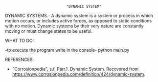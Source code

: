 								"DYNAMIC SYSTEM"
  
DYNAMIC SYSTEMS.- A dynamic system is a system or process in which motion occurs, or includes active forces, as opposed to static conditions with no motion.
		  Dynamic systems by their very nature are constantly moving or must change states to be useful.

WHAT TO DO:

 -to execute the program write in the console- python main.py 






REFERENCES

 - "Corrosionpedia", s.f, Párr.1. Dynamic System. Recovered from  https://www.corrosionpedia.com/definition/424/dynamic-system.
